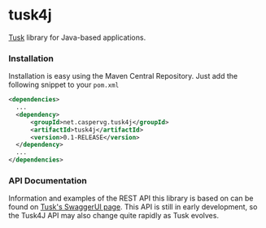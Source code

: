 # tusk4j
[Tusk](https://www.pielambr.be/tusk) library for Java-based applications.

### Installation
Installation is easy using the Maven Central Repository. Just add the following snippet to your ```pom.xml```
```xml
<dependencies>
  ...
  <dependency>
      <groupId>net.caspervg.tusk4j</groupId>
      <artifactId>tusk4j</artifactId>
      <version>0.1-RELEASE</version>
  </dependency>
  ...
</dependencies>
```

### API Documentation
Information and examples of the REST API this library is based on can be found on [Tusk's SwaggerUI page](https://www.pielambr.be/swagger). This API is still in early development, so the Tusk4J API may also change quite rapidly as Tusk evolves. 
